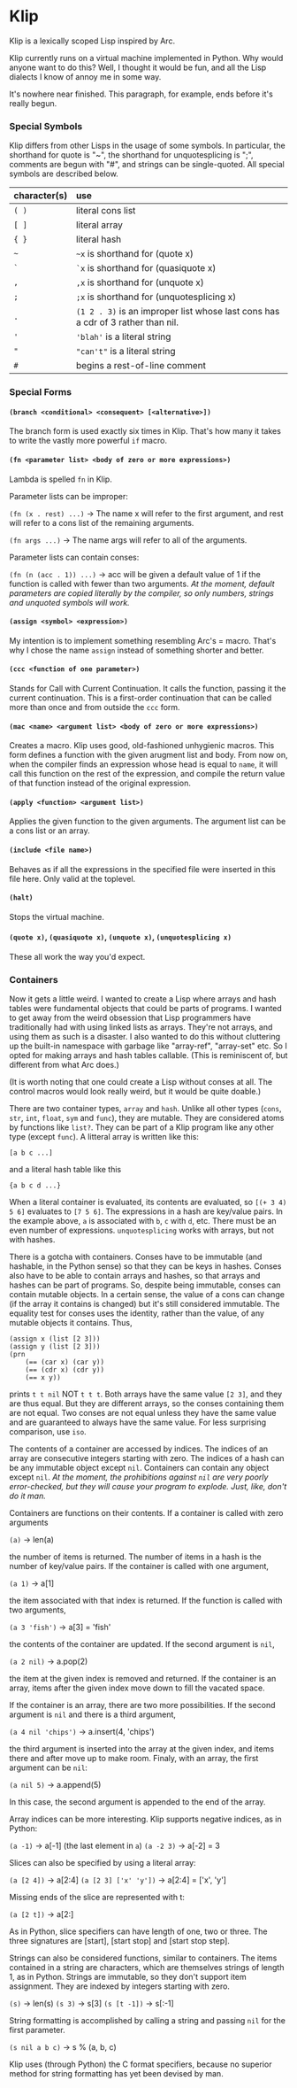 # Klip
Klip is a lexically scoped Lisp inspired by Arc.

Klip currently runs on a virtual machine implemented in Python. Why would anyone want to do this? Well, I thought it would be fun, and all the Lisp dialects I know of annoy me in some way.

It's nowhere near finished. This paragraph, for example, ends before it's really begun.

### Special Symbols
Klip differs from other Lisps in the usage of some symbols. In particular, the shorthand for quote is "~", the shorthand for unquotesplicing is ";", comments are begun with "\#", and strings can be single-quoted. All special symbols are described below.

|character(s)|use|
|---|:---|
|`( )`|literal cons list|
|`[ ]`|literal array|
|`{ }`|literal hash|
|`~`|`~x` is shorthand for (quote x)|
|``` ` ```|``` `x ``` is shorthand for (quasiquote x)|
|`,`|`,x` is shorthand for (unquote x)|
|`;`|`;x` is shorthand for (unquotesplicing x)|
|`.`|`(1 2 . 3)` is an improper list whose last cons has a cdr of 3 rather than nil.|
|`'`|`'blah'` is a literal string|
|`"`|`"can't"` is a literal string|
|`#`|begins a rest-of-line comment|

### Special Forms
#### ```(branch <conditional> <consequent> [<alternative>])```
The branch form is used exactly six times in Klip. That's how many it takes to write the vastly more powerful ```if``` macro.

#### ```(fn <parameter list> <body of zero or more expressions>)```
Lambda is spelled ```fn``` in Klip.

Parameter lists can be improper:

```(fn (x . rest) ...)``` -> The name x will refer to the first argument, and rest will refer to a cons list of the remaining arguments.

```(fn args ...)``` -> The name args will refer to all of the arguments.

Parameter lists can contain conses:

```(fn (n (acc . 1)) ...)``` -> acc will be given a default value of 1 if the function is called with fewer than two arguments. *At the moment, default parameters are copied literally by the compiler, so only numbers, strings and unquoted symbols will work.*

#### ```(assign <symbol> <expression>)```
My intention is to implement something resembling Arc's = macro. That's why I chose the name ```assign``` instead of something shorter and better.

#### ```(ccc <function of one parameter>)```
Stands for Call with Current Continuation. It calls the function, passing it the current continuation. This is a first-order continuation that can be called more than once and from outside the `ccc` form.

#### ```(mac <name> <argument list> <body of zero or more expressions>)```
Creates a macro. Klip uses good, old-fashioned unhygienic macros. This form defines a function with the given arugment list and body. From now on, when the compiler finds an expression whose head is equal to `name`, it will call this function on the rest of the expression, and compile the return value of that function instead of the original expression.

#### ```(apply <function> <argument list>)```
Applies the given function to the given arguments. The argument list can be a cons list or an array.

#### ```(include <file name>)```
Behaves as if all the expressions in the specified file were inserted in this file here. Only valid at the toplevel.

#### ```(halt)```
Stops the virtual machine.

#### `(quote x)`, `(quasiquote x)`, `(unquote x)`, `(unquotesplicing x)`
These all work the way you'd expect.

### Containers
Now it gets a little weird. I wanted to create a Lisp where arrays and hash tables were fundamental objects that could be parts of programs. I wanted to get away from the weird obsession that Lisp programmers have traditionally had with using linked lists as arrays. They're not arrays, and using them as such is a disaster. I also wanted to do this without cluttering up the built-in namespace with garbage like "array-ref", "array-set" etc. So I opted for making arrays and hash tables callable. (This is reminiscent of, but different from what Arc does.)

(It is worth noting that one could create a Lisp without conses at all. The control macros would look really weird, but it would be quite doable.)

There are two container types, `array` and `hash`. Unlike all other types (`cons`, `str`, `int`, `float`, `sym` and `func`), they are mutable. They are considered atoms by functions like `list?`. They can be part of a Klip program like any other type (except `func`). A litteral array is written like this:

`[a b c ...]`

and a literal hash table like this

`{a b c d ...}`

When a literal container is evaluated, its contents are evaluated, so `[(+ 3 4) 5 6]` evaluates to `[7 5 6]`. The expressions in a hash are key/value pairs. In the example above, `a` is associated with `b`, `c` with `d`, etc. There must be an even number of expressions. `unquotesplicing` works with arrays, but not with hashes.

There is a gotcha with containers. Conses have to be immutable (and hashable, in the Python sense) so that they can be keys in hashes. Conses also have to be able to contain arrays and hashes, so that arrays and hashes can be part of programs. So, despite being immutable, conses can contain mutable objects. In a certain sense, the value of a cons can change (if the array it contains is changed) but it's still considered immutable. The equality test for conses uses the identity, rather than the value, of any mutable objects it contains. Thus,
```
(assign x (list [2 3]))
(assign y (list [2 3]))
(prn
	(== (car x) (car y))
	(== (cdr x) (cdr y))
	(== x y))
```
prints `t t nil` NOT `t t t`. Both arrays have the same value `[2 3]`, and they are thus equal. But they are different arrays, so the conses containing them are not equal. Two conses are not equal unless they have the same value and are guaranteed to always have the same value. For less surprising comparison, use `iso`.

The contents of a container are accessed by indices. The indices of an array are consecutive integers starting with zero. The indices of a hash can be any immutable object except `nil`. Containers can contain any object except `nil`. *At the moment, the prohibitions against `nil` are very poorly error-checked, but they will cause your program to explode. Just, like, don't do it man.*

Containers are functions on their contents. If a container is called with zero arguments

`(a)` -> len(a)

the number of items is returned. The number of items in a hash is the number of key/value pairs. If the container is called with one argument,

`(a 1)` -> a[1]

the item associated with that index is returned. If the function is called with two arguments,

`(a 3 'fish')` -> a[3] = 'fish'

the contents of the container are updated. If the second argument is `nil`,

`(a 2 nil)` -> a.pop(2)

the item at the given index is removed and returned. If the container is an array, items after the given index move down to fill the vacated space.

If the container is an array, there are two more possibilities. If the second argument is `nil` and there is a third argument,

`(a 4 nil 'chips')` -> a.insert(4, 'chips')

the third argument is inserted into the array at the given index, and items there and after move up to make room. Finaly, with an array, the first argument can be `nil`:

`(a nil 5)` -> a.append(5)

In this case, the second argument is appended to the end of the array.

Array indices can be more interesting. Klip supports negative indices, as in Python:

`(a -1)` -> a[-1] (the last element in `a`)
`(a -2 3)` -> a[-2] = 3

Slices can also be specified by using a literal array:

`(a [2 4])` -> a[2:4]
`(a [2 3] ['x' 'y'])` -> a[2:4] = ['x', 'y']

Missing ends of the slice are represented with t:

`(a [2 t])` -> a[2:]

As in Python, slice specifiers can have length of one, two or three. The three signatures are [start], [start stop] and [start stop step].

Strings can also be considered functions, similar to containers. The items contained in a string are characters, which are themselves strings of length 1, as in Python. Strings are immutable, so they don't support item assignment. They are indexed by integers starting with zero.

`(s)` -> len(s)
`(s 3)` -> s[3]
`(s [t -1])` -> s[:-1]

String formatting is accomplished by calling a string and passing `nil` for the first parameter.

`(s nil a b c)` -> s % (a, b, c)

Klip uses (through Python) the C format specifiers, because no superior method for string formatting has yet been devised by man.
